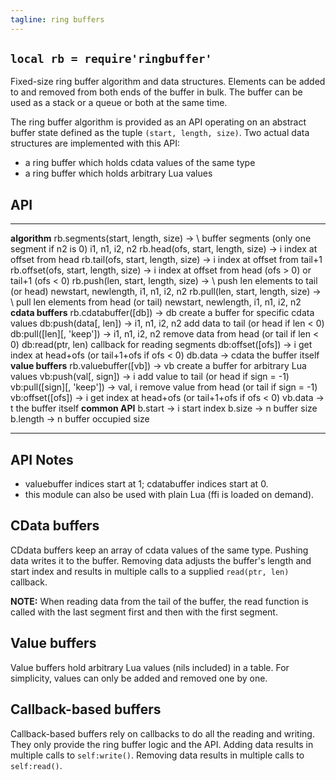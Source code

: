 ```yaml
---
tagline: ring buffers
---
```


## `local rb = require'ringbuffer'`

Fixed-size ring buffer algorithm and data structures.
Elements can be added to and removed from both ends of the buffer in bulk.
The buffer can be used as a stack or a queue or both at the same time.

The ring buffer algorithm is provided as an API operating on an abstract
buffer state defined as the tuple `(start, length, size)`. Two actual data
structures are implemented with this API:

  * a ring buffer which holds cdata values of the same type
  * a ring buffer which holds arbitrary Lua values

## API

-------------------------------------------- -----------------------------------------------------
__algorithm__
rb.segments(start, length, size) -> \        buffer segments (only one segment if n2 is 0)
	i1, n1, i2, n2
rb.head(ofs, start, length, size) -> i       index at offset from head
rb.tail(ofs, start, length, size) -> i       index at offset from tail+1
rb.offset(ofs, start, length, size) -> i     index at offset from head (ofs > 0) or tail+1 (ofs < 0)
rb.push(len, start, length, size) -> \       push len elements to tail (or head)
	newstart, newlength, i1, n1, i2, n2
rb.pull(len, start, length, size) -> \       pull len elements from head (or tail)
	newstart, newlength, i1, n1, i2, n2
__cdata buffers__
rb.cdatabuffer([db]) -> db                   create a buffer for specific cdata values
db:push(data[, len]) -> i1, n1, i2, n2       add data to tail (or head if len < 0)
db:pull([len][, 'keep']) -> i1, n1, i2, n2   remove data from head (or tail if len < 0)
db:read(ptr, len)                            callback for reading segments
db:offset([ofs]) -> i                        get index at head+ofs (or tail+1+ofs if ofs < 0)
db.data -> cdata                             the buffer itself
__value buffers__
rb.valuebuffer([vb]) -> vb                   create a buffer for arbitrary Lua values
vb:push(val[, sign]) -> i                    add value to tail (or head if sign = -1)
vb:pull([sign][, 'keep']) -> val, i          remove value from head (or tail if sign = -1)
vb:offset([ofs]) -> i                        get index at head+ofs (or tail+1+ofs if ofs < 0)
vb.data -> t                                 the buffer itself
__common API__
b.start -> i                                 start index
b.size -> n                                  buffer size
b.length -> n                                buffer occupied size
-------------------------------------------- -----------------------------------------------------

## API Notes

  * valuebuffer indices start at 1; cdatabuffer indices start at 0.
  * this module can also be used with plain Lua (ffi is loaded on demand).

## CData buffers

CDdata buffers keep an array of cdata values of the same type.
Pushing data writes it to the buffer. Removing data adjusts the
buffer's length and start index and results in multiple calls
to a supplied `read(ptr, len)` callback.

__NOTE:__ When reading data from the tail of the buffer, the read function
is called with the last segment first and then with the first segment.

## Value buffers

Value buffers hold arbitrary Lua values (nils included) in a table.
For simplicity, values can only be added and removed one by one.

## Callback-based buffers

Callback-based buffers rely on callbacks to do all the reading and writing.
They only provide the ring buffer logic and the API. Adding data results
in multiple calls to `self:write()`. Removing data results in multiple calls
to `self:read()`.
